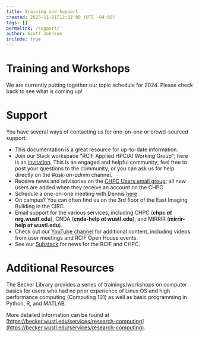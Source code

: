```yaml
---
title: Training and Support
created: 2023-11-21T12:32:00 (UTC -04:00)
tags: []
permalink: /support/
author: Scott Johnson
include: true
---
```


# Training and Workshops
We are currently putting together our topic schedule for 2024. Please check back to see what is coming up!

# Support
You have several ways of contacting us for one-on-one or crowd-sourced support.

* This documentation is a great resource for up-to-date information.
* Join our Slack workspace "RCIF Applied HPC/AI Working Group"; here is an [invitation](https://join.slack.com/t/rcifappliedhc-fhq3441/shared_invite/zt-2jtnu8ss4-WJ2Aot9s5pZyiAdy6GrkIg). This is an engaged and helpful community; feel free to post your questions to the community, or you can ask us for help directly on the _#ask-an-admin_ channel.
* Receive news and advisories on the [CHPC Users email group](https://gowustl.sharepoint.com/sites/chpc-users); all new users are added when they receive an account on the CHPC.
* Schedule a one-on-one meeting with Dennis [here](https://calendly.com/rcif-hpc-admin-office-hours/hpc-ai-consult)
* On campus? You can often find us on the 3rd floor of the East Imaging Building in the CIRC
* Email support for the various services, including CHPC (__chpc _at_ nrg.wustl.edu__), CNDA (__cnda-help _at_ wustl.edu__), and MIRRIR (__mirrir-help _at_ wustl.edu__).
* Check out our [YouTube channel](https://www.youtube.com/@rcifwustl) for additional content, including videos from user meetings and RCIF Open House events.
* See our [Substack](https://rcifhpc.substack.com/) for news for the RCIF and CHPC.

# Additional Resources
The Becker Library provides a series of trainings/workshops on computer basics for users who had no prior experience of Linux OS and high performance computing (Computing 101) as well as basic programming in Python, R, and MATLAB.

More detailed information can be found at [https://becker.wustl.edu/services/research-computing](https://becker.wustl.edu/services/research-computing).
